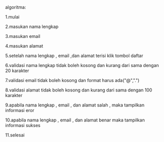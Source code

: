 algoritma:

1.mulai

2.masukan nama lengkap

3.masukan email

4.masukan alamat

5.setelah nama lengkap , email ,dan alamat terisi klik tombol daftar

6.validasi nama lengkap tidak boleh kosong dan kurang dari sama dengan 20 karakter

7.validasi email tidak boleh kosong dan format harus ada("@",".")

8.validasi alamat tidak boleh kosong dan kurang dari sama dengan 100 karakter

9.apabila nama lengkap , email , dan alamat salah , maka tampilkan informasi eror

10.apabila nama lengkap , email , dan alamat benar maka tampilkan informasi sukses

11.selesai   
